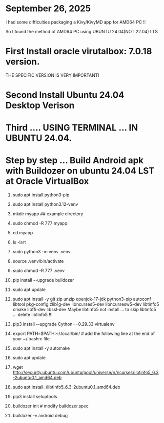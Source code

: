 # September 26, 2025 

I had some difficulties packaging a Kivy/KivyMD app for AMD64 PC !!

So I found the method of AMD64 PC using UBUNTU 24.04(NOT 22.04) LTS

# First Install oracle virutalbox: 7.0.18 version. 

THE SPECIFIC VERSION IS VERY IMPORTANT!

# Second Install Ubuntu 24.04 Desktop Verison

# Third .... USING TERMINAL ... IN UBUNTU 24.04.

# Step by step ... Build Android apk with Buildozer on ubuntu 24.04 LST at Oracle VirtualBox

1. sudo apt install python3-pip

2. sudo apt install python3.12-venv

3. mkdir myapp                   ## example directory

4. sudo chmod -R 777 myapp

5. cd myapp

6. ls -lart

7. sudo python3 -m venv .venv

8. source .venv/bin/activate

9. sudo chmod -R 777 .venv

10. pip install --upgrade buildozer

11. sudo apt update

12. sudo apt install -y git zip unzip openjdk-17-jdk python3-pip autoconf libtool pkg-config zlib1g-dev libncurses5-dev libncursesw5-dev libtinfo5 cmake libffi-dev libssl-dev
Maybe libtinfo5 not install ... to skip libtinfo5 ... delete libtinfo5 !!! 

14. pip3 install --upgrade Cython==0.29.33 virtualenv       

15. export PATH=$PATH:~/.local/bin/                         # add the following line at the end of your ~/.bashrc file

16. sudo apt install -y automake

17. sudo apt update

18. wget http://security.ubuntu.com/ubuntu/pool/universe/n/ncurses/libtinfo5_6.3-2ubuntu0.1_amd64.deb

19. sudo apt install ./libtinfo5_6.3-2ubuntu0.1_amd64.deb

20. pip3 install setuptools

21. buildozer init                                          # modify buildozer.spec

22. buildozer -v android debug
 
